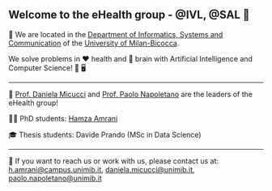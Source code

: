 ## Welcome to the eHealth group - @IVL, @SAL 👋

🏫 We are located in the [Department of Informatics, Systems and Communication](https://www.disco.unimib.it/it) of the [University of Milan-Bicocca](https://www.unimib.it).


We solve problems in ❤️ health and 🧠 brain with Artificial Intelligence and Computer Science! 🦾 🖥️


_________________

💼 [Prof. Daniela Micucci](http://www.sal.disco.unimib.it/people/daniela-micucci/) and [Prof. Paolo Napoletano](http://www.ivl.disco.unimib.it/people/paolo-napoletano/) are the leaders of the eHealth group!

👨‍💻 PhD students: [Hamza Amrani](https://www.linkedin.com/in/hamza-amrani/)

🎓 Thesis students: Davide Prando (MSc in Data Science)



_________________
👥 If you want to reach us or work with us, please contact us at: [h.amrani@campus.unimib.it](h.amrani@campus.unimib.it), [daniela.micucci@unimib.it](daniela.micucci@unimib.it), [paolo.napoletano@unimib.it](paolo.napoletano@unimib.it)


<!--
**Here are some ideas to get you started:**

🙋‍♀️ A short introduction - what is your organization all about?
🌈 Contribution guidelines - how can the community get involved?
👩‍💻 Useful resources - where can the community find your docs? Is there anything else the community should know?
🍿 Fun facts - what does your team eat for breakfast?
🧙 Remember, you can do mighty things with the power of [Markdown](https://docs.github.com/github/writing-on-github/getting-started-with-writing-and-formatting-on-github/basic-writing-and-formatting-syntax)
-->
